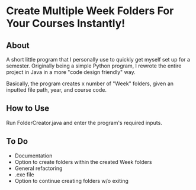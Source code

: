 # Create Multiple Week Folders For Your Courses Instantly!
## About
A short little program that I personally use to quickly get myself set up for a semester. Originally being a simple Python program, I rewrote the entire project in Java in a more "code design friendly" way.

Basically, the program creates x number of "Week" folders, given an inputted file path, year, and course code.

## How to Use
Run FolderCreator.java and enter the program's required inputs.

## To Do
- Documentation
- Option to create folders within the created Week folders
- General refactoring
- .exe file
- Option to continue creating folders w/o exiting
